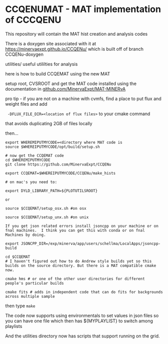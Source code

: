 # CCQENUMAT - MAT implementation of CCCQENU

This repository will contain the MAT hist creation and analysis codes

There is a doxygen site associated with it at https://minervaexpt.github.io/CCQENu/  which is built off of branch CCQENu-doxygen



utilities/ useful utililties for analysis

here is how to build CCQEMAT using the new MAT

setup root, CVSROOT and get the MAT code installed using the documentation in [github.com/MinervaExpt/MAT-MINERvA](https://github.com/MinervaExpt/MAT-MINERvA)

pro tip - if you are not on a machine with cvmfs, find a place to put flux and weight files and add 

` -DFLUX_FILE_DIR=<location of flux files>` to your cmake command

that avoids duplicating 2GB of files locally

then... 

```
export WHEREMIPUTMYCODE=<directory where MAT code is
source $WHEREIPUTMYCODE/opt/build/setup.sh

# now get the CCQEMAT code
cd $WHEREMIPUTMYCODE
git clone https://github.com/MinervaExpt/CCQENu

export CCQEMAT=$WHEREIPUTMYCODE/CCQENu/make_hists

# on mac's you need to:

export DYLD_LIBRARY_PATH=${PLOTUTILSROOT}

or 

source $CCQEMAT/setup_osx.sh #on osx

source $CCQEMAT/setup_unx.sh #on unix

If you get json related errors install jsoncpp on your machine or on fnal machines.  I think you can get this with conda or on fnal Machines by doing. 

export JSONCPP_DIR=/exp/minerva/app/users/schellma/LocalApps/jsoncpp-build

cd $CCQEMAT
# I haven't figured out how to do Andrew style builds yet so this builds on the source directory. But there is a MAT compatible cmake now.  

cmake hms # or one of the other user directories for different people's particular builds

cmake fits # adds in independent code that can do fits for backgrounds across multiple sample
```
then type `make`

The code now supports using environmentals to set values in json files so you can have one file which then has ${MYPLAYLIST} to switch among playlists

And the utilities directory now has scripts that support running on the grid. 

